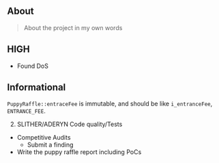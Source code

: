 ## About
> About the project in my own words

## HIGH
- Found DoS

## Informational
`PuppyRaffle::entraceFee` is immutable, and should be like `i_entranceFee`, `ENTRANCE_FEE`.

2. SLITHER/ADERYN
Code quality/Tests

- Competitive Audits
  - Submit a finding
- Write the puppy raffle report including PoCs